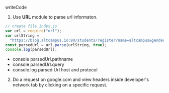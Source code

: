 writeCode

1. Use **URL** module to parse url informaton.

```js
// create file index.js
var url = require("url");
var urlString =
  "https://blog.altcampus.io:80/students/register?name=altcampus&gender=male";
const parsedUrl = url.parse(urlString, true);
console.log(parsedUrl);
```

- console parsedUrl.pathname
- console parsedUrl.query
- console.log parsed Url host and protocol

2. Do a request on google.com and view headers inside developer's network tab by clicking on a specific request.

